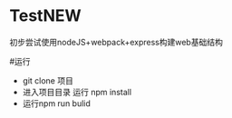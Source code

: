 # TestNEW
初步尝试使用nodeJS+webpack+express构建web基础结构

#运行
- git clone 项目
- 进入项目目录 运行 npm install
- 运行npm run bulid